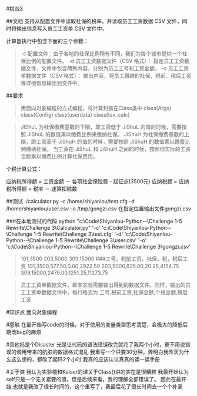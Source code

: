 #挑战3 

##文档
支持从配置文件中读取社保的税率，并读取员工工资数据 CSV 文件，同时将输出信息写入员工工资单 CSV 文件中。

计算器执行中包含下面的三个参数：

>-c 配置文件：由于各地的社保比例稍有不同，我们为每个城市提供一个社保比例的配置文件。
>-d 员工工资数据文件（CSV 格式）： 指定员工工资数据文件，文件中包含两列内容，分别为员工工号和工资金额。
>-o 员工工资单数据文件（CSV 格式）： 输出内容，将员工缴纳的社保、税前、税后工资等详细信息输出到文件中。

##要求
>用面向对象编程的方式编程，将计算封装在Class类中
    class(Args)
    class(Config)
    class(userdata)
    class(tax_calc)

>JiShuL 为社保缴费基数的下限，即工资低于 JiShuL 的值的时候，需要按照 JiShuL 的数值乘以缴费比例来缴纳社保。
>JiShuH 为社保缴费基数的上限，即工资高于 JiShuH 的值的时候，需要按照 JiShuH 的数值乘以缴费比例缴纳社保。
>当工资在 JiShuL 和 JiShuH 之间的时候，按照你实际的工资金额乘以缴费比例计算社保费用。

个税计算公式：

应纳税所得额 = 工资金额 － 各项社会保险费 - 起征点(3500元)
应纳税额 = 应纳税所得额 × 税率 － 速算扣除数


##测试
./calculator.py -c /home/shiyanlou/test.cfg -d /home/shiyanlou/user.csv -o /tmp/gongzi.csv
在指定位置输出文件gongzi.csv

###在本地测试的代码
python "c:\Code\Shiyanlou-Python--\Challenge 1-5 Rewrite\Challenge 3\Calculator.py" '-c' 'c:\Code\Shiyanlou-Python--\Challenge 1-5 Rewrite\Challenge 3\test.cfg' '-d' 'c:\Code\Shiyanlou-Python--\Challenge 1-5 Rewrite\Challenge 3\user.csv' '-o' 'c:\Code\Shiyanlou-Python--\Challenge 1-5 Rewrite\Challenge 3\gongzi.csv'

>101,3500
203,5000
309,15000
###工号，税前工资，社保，税，税后工资
>101,3500,577.50,0.00,2922.50
203,5000,825.00,20.25,4154.75
309,15000,2475.00,1251.25,11273.75

>员工工资单数据文件，即本实验需要输出得到的数据文件。同样，输出的员工工资单数据文件中，每行格式为 
    工号,税前工资,社保金额,个税金额,税后工资

#知识点
面向对象编程

#感触
在最开始写code的时候，对于使用的变量类型思考清楚，会极大的降低后期改bug的麻烦

#真他妈是个Disaster
光是让代码的语法错误改完就花了我两个小时，更不用说错误的调用带来的肮脏的数据格式混乱
我重写一个只要30分钟，弄明白我昨天为什么这么想的，都改了起码2个小时
我真的应该认认真真的读一读手册

#关于类
我认为实验楼和Kaiser的课关于Class()讲的实在是很糟糕
我最开始认为self只是一个无关紧要的值，但是后续来看，我的理解全部错误了。
因此在最开始,也就是我改了很长时间的，这个重写了，我最后花了很长时间去一个个补漏
